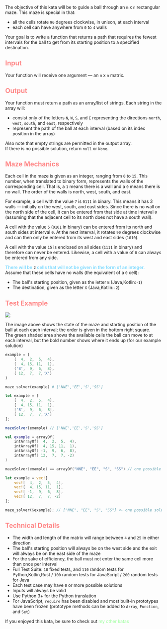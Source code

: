 <!--Transforming Maze Solver-->
The objective of this kata will be to guide a ball through an `m` x `n` rectangular maze. This maze is special in that:
- all the cells rotate `90` degrees clockwise, in unison, at each interval
- each cell can have anywhere from `0` to `4` walls

<p>Your goal is to write a function that returns a path that requires the fewest intervals for the ball to get from its starting position to a specified destination.</p>


<h2 style='color:#f88'>Input</h2>
<p>Your function will receive one argument — an <code>m</code> x <code>n</code> matrix.</p>


<h2 style='color:#f88'>Output</h2>
<p>Your function must return a path as an array/list of strings. Each string in the array will:</p>
<ul>
	<li>consist only of the letters <code>N</code>, <code>W</code>, <code>S</code>, and <code>E</code> representing the directions <code>north</code>, <code>west</code>, <code>south</code>, and <code>east</code>, respectively</li>
	<li>represent the path of the ball at each interval (based on its index position in the array)</li>
</ul>

<p>Also note that empty strings are permitted in the output array.<br/>
If there is no possible solution, return <code>null</code> or <code>None</code>.</p>


<h2 style='color:#f88'>Maze Mechanics</h2>
<p>Each cell in the maze is given as an integer, ranging from <code>0</code> to <code>15</code>. This number, when translated to binary form, represents the walls of the corresponding cell. That is, a <code>1</code> means there is a wall and a <code>0</code> means there is no wall. The order of the walls is north, west, south, and east.</p>

<p>For example, a cell with the value <code>7</code> is <code>0111</code> in binary. This means it has 3 walls — initially on the west, south, and east sides. Since there is no wall on the north side of the cell, it can be entered from that side at time interval <code>0</code> (assuming that the adjacent cell to its north does not have a south wall).</p>

<p>A cell with the value <code>5</code> (<code>0101</code> in binary) can be entered from its north and south sides at interval <code>0</code>. At the next interval, it rotates <code>90</code> degrees clockwise and can then only be entered from its west and east sides (<code>1010</code>).</p>

<p>A cell with the value <code>15</code> is enclosed on all sides (<code>1111</code> in binary) and therefore can never be entered. Likewise, a cell with a value of <code>0</code> can always be entered from any side.</p>

<p><b style='color:#8df'>There will be</b> <code>2</code> <b style='color:#8df'>cells that will not be given in the form of an integer.</b> Assume that these cells have no walls (the equivalent of a <code>0</code> cell):</p>
<ul>
	<li>The ball's starting position, given as the letter <code>B</code> (Java,Kotlin:<code>-1</code>)</li>
	<li>The destination, given as the letter <code>X</code> (Java,Kotlin:<code>-2</code>)</li>
</ul>


<h2 style='color:#f88'>Test Example</h2>

<img src='https://i.imgur.com/N1D2rcI.png'/>
<p>The image above shows the state of the maze and starting position of the ball at each each interval; the order is given in the bottom right square.<br/>
The green shaded area shows the available cells the ball can move to at each interval, but the bold number shows where it ends up (for our example solution)
</p>

```python
example = (
	(  4,  2,  5,  4),
	(  4, 15, 11,  1),
	('B',  9,  6,  8),
	( 12,  7,  7,'X')
)

maze_solver(example) # ['NNE','EE','S','SS']
```

```javascript
let example = [
	[  4,  2,  5,  4],
	[  4, 15, 11,  1],
	['B',  9,  6,  8],
	[ 12,  7,  7,'X']
];

mazeSolver(example) // ['NNE','EE','S','SS']
```

```kotlin
val example = arrayOf(
	intArrayOf(  4,  2,  5,  4),
	intArrayOf(  4, 15, 11,  1),
	intArrayOf( -1,  9,  6,  8),
	intArrayOf( 12,  7,  7, -2)
)

mazeSolver(example) == arrayOf("NNE", "EE", "S", "SS") // one possible solution
```

```rust
let example = vec![
	vec![  4,  2,  5,  4],
	vec![  4, 15, 11,  1],
	vec![ -1,  9,  6,  8],
	vec![ 12,  7,  7, -2]
];

maze_solver(&example); // ["NNE", "EE", "S", "SS"] <- one possible solution
```

<h2 style='color:#f88'>Technical Details</h2>
<ul>
	<li>The width and length of the matrix will range between <code>4</code> and <code>25</code> in either direction</li>
	<li>The ball's starting position will always be on the west side and the exit will always be on the east side of the maze</li>
	<li>For the sake of efficiency, the ball must not enter the same cell more than once per interval</li>
	<li>Full Test Suite: <code>10</code> fixed tests, and <code>110</code> random tests for Python,Kotlin,Rust / <code>100</code> random tests for JavaScript / <code>200</code> random tests for Java</li>
	<li>Each test case may have <code>0</code> or more possible solutions</li>
	<li>Inputs will always be valid</li>
	<li>Use Python 3+ for the Python translation</li>
	<li>For JavaScript, <code>require</code> has been disabled and most built-in prototypes have been frozen (prototype methods can be added to <code>Array</code>, <code>Function</code>, and <code>Set</code>)</li>
</ul>

<p>If you enjoyed this kata, be sure to check out <a href='https://www.codewars.com/users/docgunthrop/authored' style='color:#9f9;text-decoration:none'>my other katas</a></p>